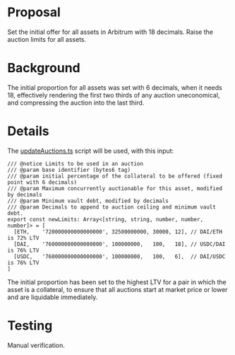 # Proposal
Set the initial offer for all assets in Arbitrum with 18 decimals. Raise the auction limits for all assets.

# Background
The initial proportion for all assets was set with 6 decimals, when it needs 18, effectively rendering the first two thirds of any auction uneconomical, and compressing the auction into the last third.

# Details
The [updateAuctions.ts](https://github.com/yieldprotocol/environments-v2/blob/73bb47bb75913c234e977283737b1bb3685e6dce/scripts/governance/update/updateAuctions/updateAuctions.ts) script will be used, with this input:
```
/// @notice Limits to be used in an auction
/// @param base identifier (bytes6 tag)
/// @param initial percentage of the collateral to be offered (fixed point with 6 decimals)
/// @param Maximum concurrently auctionable for this asset, modified by decimals
/// @param Minimum vault debt, modified by decimals
/// @param Decimals to append to auction ceiling and minimum vault debt.
export const newLimits: Array<[string, string, number, number, number]> = [
  [ETH,    '720000000000000000', 32500000000, 30000, 12], // DAI/ETH is 72% LTV
  [DAI,    '760000000000000000', 100000000,   100,   18], // USDC/DAI is 76% LTV
  [USDC,   '760000000000000000', 100000000,   100,   6],  // DAI/USDC is 76% LTV
]
```

The initial proportion has been set to the highest LTV for a pair in which the asset is a collateral, to ensure that all auctions start at market price or lower and are liquidable immediately.

# Testing
Manual verification.
